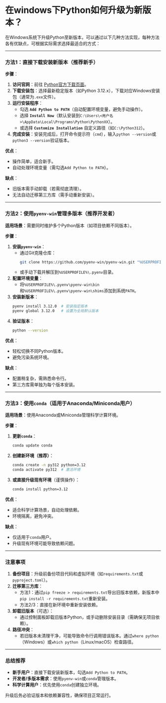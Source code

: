 # 在windows下Python如何升级为新版本？

在Windows系统下升级Python至新版本，可以通过以下几种方法实现，每种方法各有优缺点，可根据实际需求选择最适合的方式：

---

### **方法1：直接下载安装新版本（推荐新手）**
**步骤**：
1. **访问官网**：前往 [Python官方下载页面](https://www.python.org/downloads/)。
2. **下载安装包**：选择最新稳定版本（如Python 3.12.x），下载对应Windows安装包（通常为`.exe`文件）。
3. **运行安装程序**：
   - 勾选 **`Add Python to PATH`**（自动配置环境变量，避免手动操作）。
   - 选择 **`Install Now`**（默认安装到`C:\Users\<用户名>\AppData\Local\Programs\Python\PythonXX`）。
   - 或选择 **`Customize Installation`** 自定义路径（如`C:\Python312`）。
4. **完成安装**：安装完成后，打开命令提示符（`cmd`），输入`python --version`或`python3 --version`验证版本。

**优点**：
- 操作简单，适合新手。
- 自动处理环境变量（需勾选`Add Python to PATH`）。

**缺点**：
- 旧版本需手动卸载（若需彻底清理）。
- 无法自动迁移第三方库（需手动重新安装）。

---

### **方法2：使用`pyenv-win`管理多版本（推荐开发者）**
**适用场景**：需要同时维护多个Python版本（如项目依赖不同版本）。

**步骤**：
1. **安装`pyenv-win`**：
   - 通过Git克隆仓库：
     ```bash
     git clone https://github.com/pyenv-win/pyenv-win.git "%USERPROFILE%\.pyenv"
     ```
   - 或手动下载并解压到`%USERPROFILE%\.pyenv`目录。
2. **配置环境变量**：
   - 将`%USERPROFILE%\.pyenv\pyenv-win\bin`和`%USERPROFILE%\.pyenv\pyenv-win\shims`添加到系统`PATH`。
3. **安装新版本**：
   ```bash
   pyenv install 3.12.0  # 安装指定版本
   pyenv global 3.12.0   # 设置为全局默认版本
   ```
4. **验证版本**：
   ```bash
   python --version
   ```

**优点**：
- 轻松切换不同Python版本。
- 避免污染系统环境。

**缺点**：
- 配置稍复杂，需熟悉命令行。
- 第三方库需单独为每个版本安装。

---

### **方法3：使用`conda`（适用于Anaconda/Miniconda用户）**
**适用场景**：使用Anaconda或Miniconda管理科学计算环境。

**步骤**：
1. **更新`conda`**：
   ```bash
   conda update conda
   ```
2. **创建新环境（推荐）**：
   ```bash
   conda create -n py312 python=3.12
   conda activate py312  # 激活环境
   ```
3. **或直接升级现有环境**（谨慎操作）：
   ```bash
   conda install python=3.12
   ```

**优点**：
- 适合科学计算场景，自动处理依赖。
- 环境隔离，避免冲突。

**缺点**：
- 仅适用于`conda`用户。
- 升级现有环境可能导致依赖问题。

---

### **注意事项**
1. **备份项目**：升级前备份项目代码和虚拟环境（如`requirements.txt`或`pyproject.toml`）。
2. **迁移第三方库**：
   - 方法1：通过`pip freeze > requirements.txt`导出旧版本依赖，新版本中`pip install -r requirements.txt`重新安装。
   - 方法2/3：直接在新环境中重新安装依赖。
3. **卸载旧版本**（可选）：
   - 通过控制面板卸载旧版本Python，或手动删除安装目录（需确保无项目依赖）。
4. **路径冲突**：
   - 若旧版本未清理干净，可能导致命令行调用错误版本。通过`where python`（Windows）或`which python`（Linux/macOS）检查路径。

---

### **总结推荐**
- **新手用户**：直接下载安装新版本，勾选`Add Python to PATH`。
- **开发者/多版本需求**：使用`pyenv-win`或`conda`管理版本。
- **科学计算用户**：优先使用`conda`创建独立环境。

升级后务必验证版本和依赖兼容性，确保项目正常运行。
